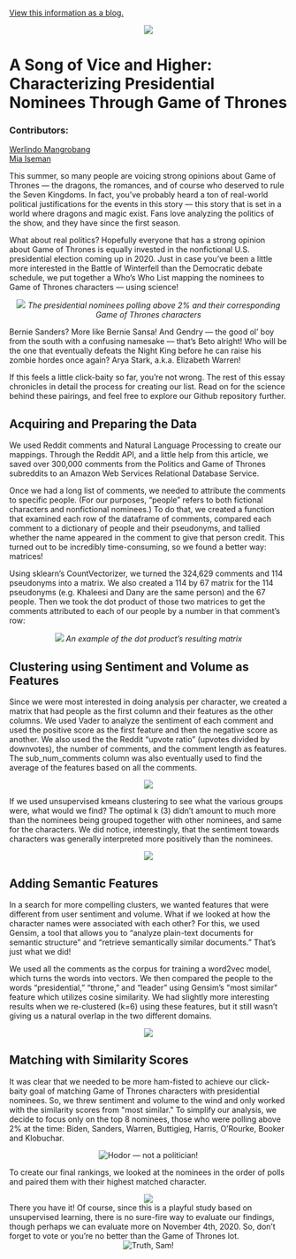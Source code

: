 
<a href="https://medium.com/@mia.iseman/a-song-of-vice-and-higher-characterizing-presidential-nominees-through-game-of-thrones-5dc685f6c1dd?source=friends_link&sk=0877ee270a9dc5f3f91314e575b9207d">View this information as a blog.</a> 

<center><img src="images/title.png"></center>

# A Song of Vice and Higher: Characterizing Presidential Nominees Through Game of Thrones
### Contributors:   
<a href="https://github.com/MangrobanGit">Werlindo Mangrobang</a>   
<a href="https://github.com/MIAISEMAN">Mia Iseman</a> 

This summer, so many people are voicing strong opinions about Game of Thrones — the dragons, the romances, and of course who deserved to rule the Seven Kingdoms. In fact, you’ve probably heard a ton of real-world political justifications for the events in this story — this story that is set in a world where dragons and magic exist. Fans love analyzing the politics of the show, and they have since the first season.

What about real politics? Hopefully everyone that has a strong opinion about Game of Thrones is equally invested in the nonfictional U.S. presidential election coming up in 2020. Just in case you’ve been a little more interested in the Battle of Winterfell than the Democratic debate schedule, we put together a Who’s Who List mapping the nominees to Game of Thrones characters — using science!

<center><img src="images/mapping.png">  
<i>The presidential nominees polling above 2% and their corresponding Game of Thrones characters</i></center>

Bernie Sanders? More like Bernie Sansa! And Gendry — the good ol’ boy from the south with a confusing namesake — that’s Beto alright! Who will be the one that eventually defeats the Night King before he can raise his zombie hordes once again? Arya Stark, a.k.a. Elizabeth Warren!

If this feels a little click-baity so far, you’re not wrong. The rest of this essay chronicles in detail the process for creating our list. Read on for the science behind these pairings, and feel free to explore our Github repository further.

## Acquiring and Preparing the Data
We used Reddit comments and Natural Language Processing to create our mappings. Through the Reddit API, and a little help from this article, we saved over 300,000 comments from the Politics and Game of Thrones subreddits to an Amazon Web Services Relational Database Service.

Once we had a long list of comments, we needed to attribute the comments to specific people. (For our purposes, “people” refers to both fictional characters and nonfictional nominees.) To do that, we created a function that examined each row of the dataframe of comments, compared each comment to a dictionary of people and their pseudonyms, and tallied whether the name appeared in the comment to give that person credit. This turned out to be incredibly time-consuming, so we found a better way: matrices!

Using sklearn’s CountVectorizer, we turned the 324,629 comments and 114 pseudonyms into a matrix. We also created a 114 by 67 matrix for the 114 pseudonyms (e.g. Khaleesi and Dany are the same person) and the 67 people. Then we took the dot product of those two matrices to get the comments attributed to each of our people by a number in that comment’s row:
<center> <img src="images/matrix.png">  
<i>An example of the dot product’s resulting matrix</i> </center>

## Clustering using Sentiment and Volume as Features
Since we were most interested in doing analysis per character, we created a matrix that had people as the first column and their features as the other columns. We used Vader to analyze the sentiment of each comment and used the positive score as the first feature and then the negative score as another. We also used the the Reddit “upvote ratio” (upvotes divided by downvotes), the number of comments, and the comment length as features. The sub_num_comments column was also eventually used to find the average of the features based on all the comments.

<center><img src="images/code.png"></center>

If we used unsupervised kmeans clustering to see what the various groups were, what would we find? The optimal k (3) didn’t amount to much more than the nominees being grouped together with other nominees, and same for the characters. We did notice, interestingly, that the sentiment towards characters was generally interpreted more positively than the nominees.

<center><img src="images/sentiment.png"></center>

## Adding Semantic Features
In a search for more compelling clusters, we wanted features that were different from user sentiment and volume. What if we looked at how the character names were associated with each other? For this, we used Gensim, a tool that allows you to “analyze plain-text documents for semantic structure” and “retrieve semantically similar documents.” That’s just what we did!

We used all the comments as the corpus for training a word2vec model, which turns the words into vectors. We then compared the people to the words “presidential,” “throne,” and “leader” using Gensim’s "most similar" feature which utilizes cosine similarity. We had slightly more interesting results when we re-clustered (k=6) using these features, but it still wasn’t giving us a natural overlap in the two different domains. 
<center><img src="images/semantic_sentiment.png"></center>

## Matching with Similarity Scores

It was clear that we needed to be more ham-fisted to achieve our click-baity goal of matching Game of Thrones characters with presidential nominees. So, we threw sentiment and volume to the wind and only worked with the similarity scores from "most similar." To simplify our analysis, we decide to focus only on the top 8 nominees, those who were polling above 2% at the time: Biden, Sanders, Warren, Buttigieg, Harris, O’Rourke, Booker and Klobuchar.  

<center><img src="images/hodor.png" alt="Hodor — not a politician!"></center>

To create our final rankings, we looked at the nominees in the order of polls and paired them with their highest matched character.
<center><img src="images/mapping.png"> </center>
There you have it! Of course, since this is a playful study based on unsupervised learning, there is no sure-fire way to evaluate our findings, though perhaps we can evaluate more on November 4th, 2020.  So, don’t forget to vote or you’re no better than the Game of Thrones lot.
<center> <img src="images/sam.png" alt="Truth, Sam!"> </center>



